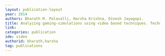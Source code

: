 ```yaml
---
layout: publication-layout
year: 2014
authors: Bharath M. Palavalli, Harsha Krishna, Dinesh Jayagopi.
title: Analyzing gaming-simulations using video based techniques. Technique, Education, Agriculture, and Management 2014, ACM. (2014<span style="margin-left:0.5px;">)</span> Spain.
link:
categories: publication
ide: video
authorid: bharath,harsha
tag: publications
---
```

